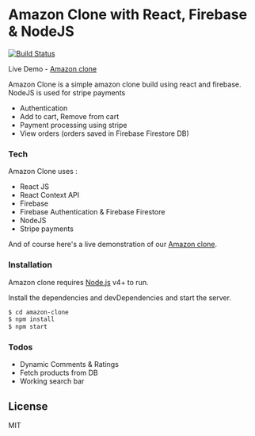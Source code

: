 # Amazon Clone with React, Firebase & NodeJS

[![Build Status](https://travis-ci.org/joemccann/dillinger.svg?branch=master)]()

Live Demo - [Amazon clone](https://clone-b05d5.firebaseapp.com/)

Amazon Clone is a simple amazon clone build using react and firebase. NodeJS is used for stripe payments

-   Authentication
-   Add to cart, Remove from cart
-   Payment processing using stripe
-   View orders (orders saved in Firebase Firestore DB)

### Tech

Amazon Clone uses :

-   React JS
-   React Context API
-   Firebase
-   Firebase Authentication & Firebase Firestore
-   NodeJS
-   Stripe payments

And of course here's a live demonstration of our [Amazon clone](https://clone-b05d5.web.app/).

### Installation

Amazon clone requires [Node.js](https://nodejs.org/) v4+ to run.

Install the dependencies and devDependencies and start the server.

```sh
$ cd amazon-clone
$ npm install
$ npm start
```

### Todos

-   Dynamic Comments & Ratings
-   Fetch products from DB
-   Working search bar

## License

MIT

